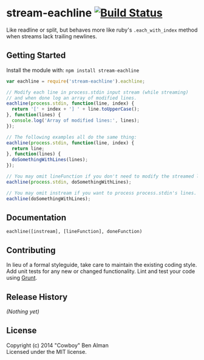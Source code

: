 # stream-eachline [![Build Status](https://secure.travis-ci.org/cowboy/node-stream-eachline.png?branch=master)](http://travis-ci.org/cowboy/node-stream-eachline)

Like readline or split, but behaves more like ruby's `.each_with_index` method when streams lack trailing newlines.

## Getting Started
Install the module with: `npm install stream-eachline`

```javascript
var eachline = require('stream-eachline').eachline;

// Modify each line in process.stdin input stream (while streaming)
// and when done log an array of modified lines.
eachline(process.stdin, function(line, index) {
  return '[' + index + '] ' + line.toUpperCase();
}, function(lines) {
  console.log('Array of modified lines:', lines);
});

// The following examples all do the same thing:
eachline(process.stdin, function(line, index) {
  return line;
}, function(lines) {
  doSomethingWithLines(lines);
});

// You may omit lineFunction if you don't need to modify the streamed lines.
eachline(process.stdin, doSomethingWithLines);

// You may omit instream if you want to process process.stdin's lines.
eachline(doSomethingWithLines);
```

## Documentation

`eachline([instream], [lineFunction], doneFunction)`

## Contributing
In lieu of a formal styleguide, take care to maintain the existing coding style. Add unit tests for any new or changed functionality. Lint and test your code using [Grunt](http://gruntjs.com/).

## Release History
_(Nothing yet)_

## License
Copyright (c) 2014 "Cowboy" Ben Alman  
Licensed under the MIT license.
